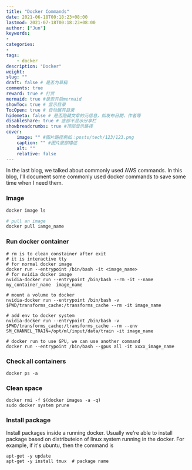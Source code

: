 ```yaml
---
title: "Docker Commands"
date: 2021-06-18T00:18:23+08:00
lastmod: 2021-07-18T00:18:23+08:00
author: ["Jun"]
keywords: 
- 
categories: 
- 
tags: 
    - docker
description: "Docker"
weight:
slug: ""
draft: false # 是否为草稿
comments: true
reward: true # 打赏
mermaid: true #是否开启mermaid
showToc: true # 显示目录
TocOpen: true # 自动展开目录
hidemeta: false # 是否隐藏文章的元信息，如发布日期、作者等
disableShare: true # 底部不显示分享栏
showbreadcrumbs: true #顶部显示路径
cover:
    image: "" #图片路径例如：posts/tech/123/123.png
    caption: "" #图片底部描述
    alt: ""
    relative: false
---
```

In the last blog, we talked about commonly used AWS commands. In this blog, I'll document some commonly used docker commands to save some time when I need them.

### Image
```bash
docker image ls

# pull an image
docker pull iamge_name
```

### Run docker container
```
# rm is to clean constainer after exit
# it is interactive tty
# for normal docker image
docker run --entrypoint /bin/bash -it <image_name> 
# for nvidia docker image
nvidia-docker run --entrypoint /bin/bash --rm -it --name my_container_name  image_name

# mount a volume to docker
nvidia-docker run --entrypoint /bin/bash -v $PWD/transforms_cache:/transforms_cache --rm -it image_name

# add env to docker system
nvidia-docker run --entrypoint /bin/bash -v $PWD/transforms_cache:/transforms_cache --rm --env SM_CHANNEL_TRAIN=/opt/ml/input/data/train -it image_name

# docker run to use GPU, we can use another command
docker run --entrypoint /bin/bash --gpus all -it xxxx_image_name
```


### Check all containers
```
docker ps -a
```


### Clean space
```
docker rmi -f $(docker images -a -q)
sudo docker system prune
```


### Install package
Install packages inside a running docker. Usually we're able to install package based on distributeion of linux system running in the docker. For example, if it's ubuntu, then the command is 
```
apt-get -y update
apt-get -y install tmux  # package name
```




